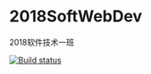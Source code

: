 # 2018SoftWebDev
2018软件技术一班

[![Build status](https://dev.azure.com/15778250484/LzzyDemoTFVC/_apis/build/status/LzzyDemoTFVC-.NET%20Desktop-CI%20(1))](https://dev.azure.com/15778250484/LzzyDemoTFVC/_build/latest?definitionId=-1)
